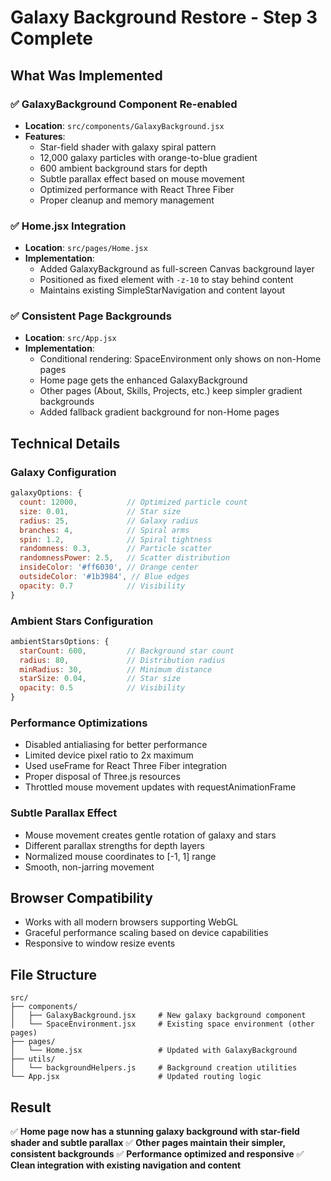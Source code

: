 # Galaxy Background Restore - Step 3 Complete

## What Was Implemented

### ✅ GalaxyBackground Component Re-enabled
- **Location**: `src/components/GalaxyBackground.jsx`
- **Features**:
  - Star-field shader with galaxy spiral pattern
  - 12,000 galaxy particles with orange-to-blue gradient
  - 600 ambient background stars for depth
  - Subtle parallax effect based on mouse movement
  - Optimized performance with React Three Fiber
  - Proper cleanup and memory management

### ✅ Home.jsx Integration
- **Location**: `src/pages/Home.jsx`
- **Implementation**:
  - Added GalaxyBackground as full-screen Canvas background layer
  - Positioned as fixed element with `-z-10` to stay behind content
  - Maintains existing SimpleStarNavigation and content layout

### ✅ Consistent Page Backgrounds
- **Location**: `src/App.jsx`
- **Implementation**:
  - Conditional rendering: SpaceEnvironment only shows on non-Home pages
  - Home page gets the enhanced GalaxyBackground
  - Other pages (About, Skills, Projects, etc.) keep simpler gradient backgrounds
  - Added fallback gradient background for non-Home pages

## Technical Details

### Galaxy Configuration
```javascript
galaxyOptions: {
  count: 12000,           // Optimized particle count
  size: 0.01,             // Star size
  radius: 25,             // Galaxy radius
  branches: 4,            // Spiral arms
  spin: 1.2,              // Spiral tightness
  randomness: 0.3,        // Particle scatter
  randomnessPower: 2.5,   // Scatter distribution
  insideColor: '#ff6030', // Orange center
  outsideColor: '#1b3984', // Blue edges
  opacity: 0.7            // Visibility
}
```

### Ambient Stars Configuration
```javascript
ambientStarsOptions: {
  starCount: 600,         // Background star count
  radius: 80,             // Distribution radius
  minRadius: 30,          // Minimum distance
  starSize: 0.04,         // Star size
  opacity: 0.5            // Visibility
}
```

### Performance Optimizations
- Disabled antialiasing for better performance
- Limited device pixel ratio to 2x maximum
- Used useFrame for React Three Fiber integration
- Proper disposal of Three.js resources
- Throttled mouse movement updates with requestAnimationFrame

### Subtle Parallax Effect
- Mouse movement creates gentle rotation of galaxy and stars
- Different parallax strengths for depth layers
- Normalized mouse coordinates to [-1, 1] range
- Smooth, non-jarring movement

## Browser Compatibility
- Works with all modern browsers supporting WebGL
- Graceful performance scaling based on device capabilities
- Responsive to window resize events

## File Structure
```
src/
├── components/
│   ├── GalaxyBackground.jsx     # New galaxy background component
│   └── SpaceEnvironment.jsx     # Existing space environment (other pages)
├── pages/
│   └── Home.jsx                 # Updated with GalaxyBackground
├── utils/
│   └── backgroundHelpers.js     # Background creation utilities
└── App.jsx                      # Updated routing logic
```

## Result
✅ **Home page now has a stunning galaxy background with star-field shader and subtle parallax**
✅ **Other pages maintain their simpler, consistent backgrounds**
✅ **Performance optimized and responsive**
✅ **Clean integration with existing navigation and content**
